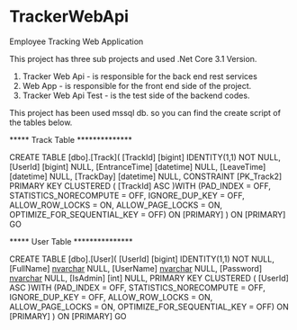 # TrackerWebApi
Employee Tracking Web Application

This project has three sub projects and used .Net Core 3.1 Version.

 1. Tracker Web Api - is responsible for the back end rest services
 2. Web App - is responsible for the front end side of the project.
 3. Tracker Web Api Test - is the test side of the backend codes.

This project has been used mssql db. so you can find the create script of the tables below.

***** Track Table **************

CREATE TABLE [dbo].[Track](
	[TrackId] [bigint] IDENTITY(1,1) NOT NULL,
	[UserId] [bigint] NULL,
	[EntranceTime] [datetime] NULL,
	[LeaveTime] [datetime] NULL,
	[TrackDay] [datetime] NULL,
 CONSTRAINT [PK_Track2] PRIMARY KEY CLUSTERED 
(
	[TrackId] ASC
)WITH (PAD_INDEX = OFF, STATISTICS_NORECOMPUTE = OFF, IGNORE_DUP_KEY = OFF, ALLOW_ROW_LOCKS = ON, ALLOW_PAGE_LOCKS = ON, OPTIMIZE_FOR_SEQUENTIAL_KEY = OFF) ON [PRIMARY]
) ON [PRIMARY]
GO

***** User Table ***************

CREATE TABLE [dbo].[User](
	[UserId] [bigint] IDENTITY(1,1) NOT NULL,
	[FullName] [nvarchar](250) NULL,
	[UserName] [nvarchar](250) NULL,
	[Password] [nvarchar](250) NULL,
	[IsAdmin] [int] NULL,
PRIMARY KEY CLUSTERED 
(
	[UserId] ASC
)WITH (PAD_INDEX = OFF, STATISTICS_NORECOMPUTE = OFF, IGNORE_DUP_KEY = OFF, ALLOW_ROW_LOCKS = ON, ALLOW_PAGE_LOCKS = ON, OPTIMIZE_FOR_SEQUENTIAL_KEY = OFF) ON [PRIMARY]
) ON [PRIMARY]
GO
